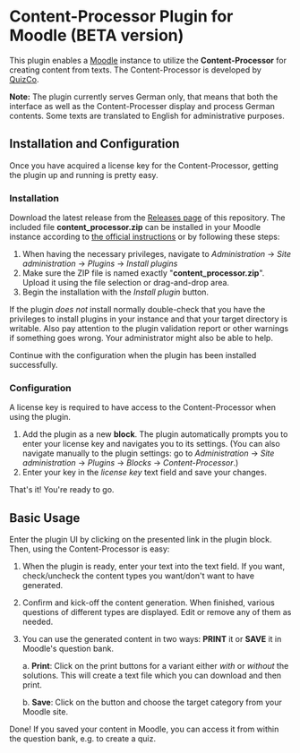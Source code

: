 # Content-Processor Plugin for Moodle (BETA version)

This plugin enables a [Moodle](https://moodle.org/) instance to utilize the **Content-Processor** for creating content from texts. The Content-Processor is developed by [QuizCo](https://quizco.de/).

**Note:** The plugin currently serves German only, that means that both the interface as well as the Content-Processer display and process German contents. Some texts are translated to English for administrative purposes.

## Installation and Configuration

Once you have acquired a license key for the Content-Processor, getting the plugin up and running is pretty easy.

### Installation

Download the latest release from the [Releases page](https://github.com/QuizCo-GmbH/CP-Moodle/releases) of this repository. The included file **content_processor.zip** can be installed in your Moodle instance according to [the official instructions](https://docs.moodle.org/401/en/Installing_plugins#Installing_via_uploaded_ZIP_file) or by following these steps:

1. When having the necessary privileges, navigate to _Administration_ → _Site administration_ → _Plugins_ → _Install plugins_
2. Make sure the ZIP file is named exactly "**content_processor.zip**". Upload it using the file selection or drag-and-drop area.
3. Begin the installation with the _Install plugin_ button.

If the plugin _does not_ install normally double-check that you have the privileges to install plugins in your instance and that your target directory is writable. Also pay attention to the plugin validation report or other warnings if something goes wrong.
Your administrator might also be able to help.

Continue with the configuration when the plugin has been installed successfully.

### Configuration

A license key is required to have access to the Content-Processor when using the plugin.

1. Add the plugin as a new **block**. The plugin automatically prompts you to enter your license key and navigates you to its settings. (You can also navigate manually to the plugin settings: go to _Administration_ → _Site administration_ → _Plugins_ → _Blocks_ → _Content-Processor_.)
1. Enter your key in the _license key_ text field and save your changes.

That's it! You're ready to go.

## Basic Usage

Enter the plugin UI by clicking on the presented link in the plugin block. Then, using the Content-Processor is easy:

1. When the plugin is ready, enter your text into the text field. If you want, check/uncheck the content types you want/don't want to have generated.
2. Confirm and kick-off the content generation. When finished, various questions of different types are displayed. Edit or remove any of them as needed.
3. You can use the generated content in two ways: **PRINT** it or **SAVE** it in Moodle's question bank.

    a. **Print**: Click on the print buttons for a variant either _with_ or _without_ the solutions. This will create a text file which you can download and then print.

    b. **Save**: Click on the button and choose the target category from your Moodle site.

Done! If you saved your content in Moodle, you can access it from within the question bank, e.g. to create a quiz.